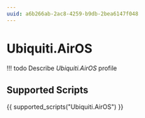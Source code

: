 ```yaml
---
uuid: a6b266ab-2ac8-4259-b9db-2bea6147f048
---
```



# Ubiquiti.AirOS


<!-- prettier-ignore -->
!!! todo
    Describe *Ubiquiti.AirOS* profile

## Supported Scripts

{{ supported_scripts("Ubiquiti.AirOS") }}
